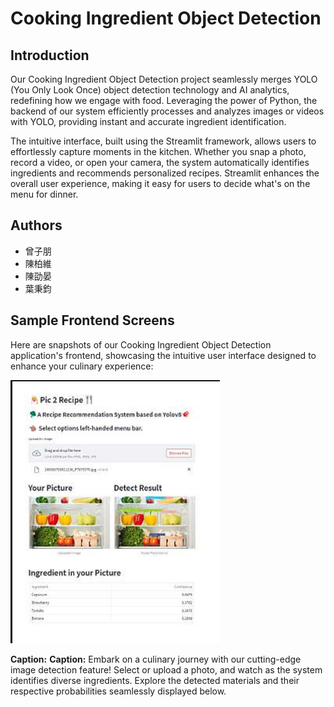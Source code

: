 # Cooking Ingredient Object Detection

## Introduction
Our Cooking Ingredient Object Detection project seamlessly merges YOLO (You Only Look Once) object detection technology and AI analytics, redefining how we engage with food. Leveraging the power of Python, the backend of our system efficiently processes and analyzes images or videos with YOLO, providing instant and accurate ingredient identification.

The intuitive interface, built using the Streamlit framework, allows users to effortlessly capture moments in the kitchen. Whether you snap a photo, record a video, or open your camera, the system automatically identifies ingredients and recommends personalized recipes. Streamlit enhances the overall user experience, making it easy for users to decide what's on the menu for dinner.

## Authors
* 曾子朋
* 陳柏維
* 陳劭晏
* 葉秉鈞

## Sample Frontend Screens

Here are snapshots of our Cooking Ingredient Object Detection application's frontend, showcasing the intuitive user interface designed to enhance your culinary experience:

![Interface](/img/yolo2.png)

**Caption:**
**Caption:**
Embark on a culinary journey with our cutting-edge image detection feature! Select or upload a photo, and watch as the system identifies diverse ingredients. Explore the detected materials and their respective probabilities seamlessly displayed below.

